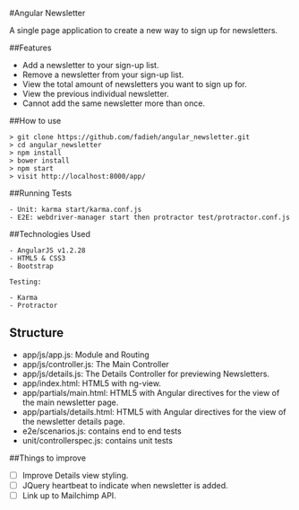 #Angular Newsletter

A single page application to create a new way to sign up for newsletters.

##Features

- Add a newsletter to your sign-up list.
- Remove a newsletter from your sign-up list.
- View the total amount of newsletters you want to sign up for.
- View the previous individual newsletter.
- Cannot add the same newsletter more than once.

##How to use

```
> git clone https://github.com/fadieh/angular_newsletter.git
> cd angular_newsletter
> npm install
> bower install
> npm start
> visit http://localhost:8000/app/
```

##Running Tests

```
- Unit: karma start/karma.conf.js
- E2E: webdriver-manager start then protractor test/protractor.conf.js
```

##Technologies Used

```
- AngularJS v1.2.28
- HTML5 & CSS3
- Bootstrap
```

```
Testing:

- Karma
- Protractor
```

## Structure

- app/js/app.js: Module and Routing
- app/js/controller.js: The Main Controller
- app/js/details.js: The Details Controller for previewing Newsletters.
- app/index.html: HTML5 with ng-view.
- app/partials/main.html: HTML5 with Angular directives for the view of the main newsletter page.
- app/partials/details.html: HTML5 with Angular directives for the view of the newsletter details page.
- e2e/scenarios.js: contains end to end tests
- unit/controllerspec.js: contains unit tests

##Things to improve

- [ ] Improve Details view styling.
- [ ] JQuery heartbeat to indicate when newsletter is added.
- [ ] Link up to Mailchimp API.
